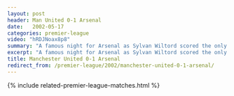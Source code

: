 ```yaml
---
layout: post
header: Man United 0-1 Arsenal
date:   2002-05-17
categories: premier-league
video: "hRDJNoax8p8"
summary: "A famous night for Arsenal as Sylvan Wiltord scored the only goal to secure the title at Old Trafford and complete another famous double."
excerpt: "A famous night for Arsenal as Sylvan Wiltord scored the only goal to secure the title at Old Trafford and complete another famous double."
title: Manchester United 0-1 Arsenal
redirect_from: /premier-league/2002/manchester-united-0-1-arsenal/
---
```


{% include related-premier-league-matches.html  %}
